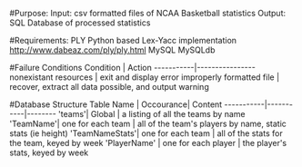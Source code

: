 
#Purpose: 
Input: csv formatted files of NCAA Basketball statistics
Output: SQL Database of processed statistics

#Requirements:
    PLY Python based Lex-Yacc implementation http://www.dabeaz.com/ply/ply.html
    MySQL
    MySQLdb

#Failure Conditions
 Condition | Action
-----------|----------------
nonexistant resources | exit and display error
improperly formatted file | recover, extract all data possible, and output warning
    
    
#Database Structure
Table Name | Occourance| Content
-----------|-----------|--------
'teams'| Global | a listing of all the teams by name
'TeamName'| one for each team | all of the team's players by name, static stats (ie height)
'TeamNameStats'| one for each team | all of the stats for the team, keyed by week
'PlayerName' | one for each player | the player's stats, keyed by week







